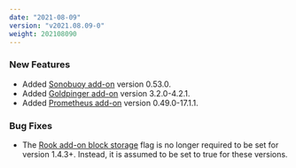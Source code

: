 ```yaml
---
date: "2021-08-09"
version: "v2021.08.09-0"
weight: 202108090
---
```


### <span class="label label-green">New Features</span>
- Added [Sonobuoy add-on](/docs/add-ons/sonobuoy) version 0.53.0.
- Added [Goldpinger add-on](/docs/add-ons/goldpinger) version 3.2.0-4.2.1.
- Added [Prometheus add-on](/docs/add-ons/prometheus) version 0.49.0-17.1.1.

### <span class="label label-orange">Bug Fixes</span>
- The [Rook add-on block storage](/docs/add-ons/rook#block-storage) flag is no longer required to be set for version 1.4.3+. Instead, it is assumed to be set to true for these versions.
